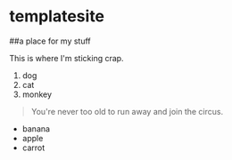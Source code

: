 # templatesite

##a place for my stuff

This is where I'm sticking crap.

1. dog
2. cat
3. monkey

>You're never too old to run away and join the circus.

- banana
- apple
- carrot

